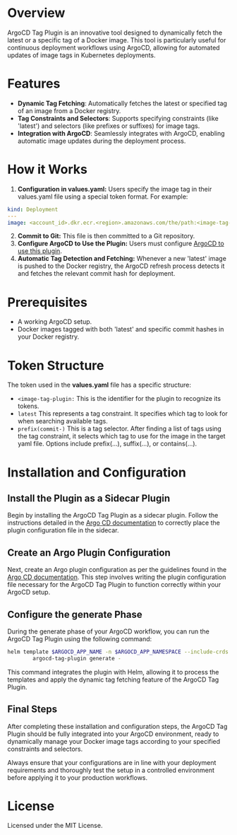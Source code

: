 # Overview

ArgoCD Tag Plugin is an innovative tool designed to dynamically fetch the latest or a specific tag of a Docker image. This tool is particularly useful for continuous deployment workflows using ArgoCD, allowing for automated updates of image tags in Kubernetes deployments.

# Features

- **Dynamic Tag Fetching**: Automatically fetches the latest or specified tag of an image from a Docker registry.
- **Tag Constraints and Selectors**: Supports specifying constraints (like 'latest') and selectors (like prefixes or suffixes) for image tags.
- **Integration with ArgoCD**: Seamlessly integrates with ArgoCD, enabling automatic image updates during the deployment process.

# How it Works

1. **Configuration in values.yaml:**
   Users specify the image tag in their values.yaml file using a special token format. For example:

```yaml
kind: Deployment
---
image: <account_id>.dkr.ecr.<region>.amazonaws.com/the/path:<image-tag-plugin:latest#prefix(commit-)>
```

2. **Commit to Git:**
   This file is then committed to a Git repository.
3. **Configure ArgoCD to Use the Plugin:**
   Users must configure [ArgoCD to use this plugin](https://argo-cd.readthedocs.io/en/stable/operator-manual/config-management-plugins/).
4. **Automatic Tag Detection and Fetching:**
   Whenever a new 'latest' image is pushed to the Docker registry, the ArgoCD refresh process detects it and fetches the relevant commit hash for deployment.

# Prerequisites

- A working ArgoCD setup.
- Docker images tagged with both 'latest' and specific commit hashes in your Docker registry.

# Token Structure

The token used in the **values.yaml** file has a specific structure:

- `<image-tag-plugin:` This is the identifier for the plugin to recognize its tokens.
- `latest` This represents a tag constraint. It specifies which tag to look for when searching available tags.
- `prefix(commit-)` This is a tag selector. After finding a list of tags using the tag constraint, it selects which tag to use for the image in the target yaml file. Options include prefix(...), suffix(...), or contains(...).

# Installation and Configuration

## Install the Plugin as a Sidecar Plugin

Begin by installing the ArgoCD Tag Plugin as a sidecar plugin. Follow the instructions detailed in the [Argo CD documentation](https://argo-cd.readthedocs.io/en/stable/operator-manual/config-management-plugins/#place-the-plugin-configuration-file-in-the-sidecar) to correctly place the plugin configuration file in the sidecar.

## Create an Argo Plugin Configuration

Next, create an Argo plugin configuration as per the guidelines found in the [Argo CD documentation](https://argo-cd.readthedocs.io/en/stable/operator-manual/config-management-plugins/#write-the-plugin-configuration-file). This step involves writing the plugin configuration file necessary for the ArgoCD Tag Plugin to function correctly within your ArgoCD setup.

## Configure the generate Phase

During the generate phase of your ArgoCD workflow, you can run the ArgoCD Tag Plugin using the following command:

```sh
helm template $ARGOCD_APP_NAME -n $ARGOCD_APP_NAMESPACE --include-crds -f values.yaml . |
        argocd-tag-plugin generate -
```

This command integrates the plugin with Helm, allowing it to process the templates and apply the dynamic tag fetching feature of the ArgoCD Tag Plugin.

## Final Steps

After completing these installation and configuration steps, the ArgoCD Tag Plugin should be fully integrated into your ArgoCD environment, ready to dynamically manage your Docker image tags according to your specified constraints and selectors.

Always ensure that your configurations are in line with your deployment requirements and thoroughly test the setup in a controlled environment before applying it to your production workflows.

# License

Licensed under the MIT License.
